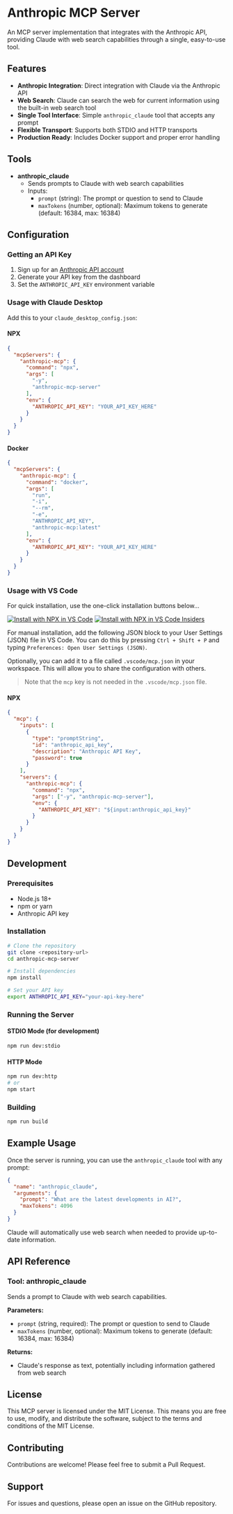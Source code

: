 # Anthropic MCP Server

An MCP server implementation that integrates with the Anthropic API, providing Claude with web search capabilities through a single, easy-to-use tool.

## Features

- **Anthropic Integration**: Direct integration with Claude via the Anthropic API
- **Web Search**: Claude can search the web for current information using the built-in web search tool
- **Single Tool Interface**: Simple `anthropic_claude` tool that accepts any prompt
- **Flexible Transport**: Supports both STDIO and HTTP transports
- **Production Ready**: Includes Docker support and proper error handling

## Tools

- **anthropic_claude**
  - Sends prompts to Claude with web search capabilities
  - Inputs:
    - `prompt` (string): The prompt or question to send to Claude
    - `maxTokens` (number, optional): Maximum tokens to generate (default: 16384, max: 16384)

## Configuration

### Getting an API Key

1. Sign up for an [Anthropic API account](https://console.anthropic.com/)
2. Generate your API key from the dashboard
3. Set the `ANTHROPIC_API_KEY` environment variable

### Usage with Claude Desktop

Add this to your `claude_desktop_config.json`:

#### NPX

```json
{
  "mcpServers": {
    "anthropic-mcp": {
      "command": "npx",
      "args": [
        "-y",
        "anthropic-mcp-server"
      ],
      "env": {
        "ANTHROPIC_API_KEY": "YOUR_API_KEY_HERE"
      }
    }
  }
}
```

#### Docker

```json
{
  "mcpServers": {
    "anthropic-mcp": {
      "command": "docker",
      "args": [
        "run",
        "-i",
        "--rm",
        "-e",
        "ANTHROPIC_API_KEY",
        "anthropic-mcp:latest"
      ],
      "env": {
        "ANTHROPIC_API_KEY": "YOUR_API_KEY_HERE"
      }
    }
  }
}
```

### Usage with VS Code

For quick installation, use the one-click installation buttons below...

[![Install with NPX in VS Code](https://img.shields.io/badge/VS_Code-NPM-0098FF?style=flat-square&logo=visualstudiocode&logoColor=white)](https://insiders.vscode.dev/redirect/mcp/install?name=anthropic&inputs=%5B%7B%22type%22%3A%22promptString%22%2C%22id%22%3A%22apiKey%22%7D%5D&config=%7B%22command%22%3A%22npx%22%2C%22args%22%3A%5B%22-y%22%2C%22anthropic-mcp-server%22%5D%2C%22env%22%3A%7B%22ANTHROPIC_API_KEY%22%3A%22%24%7Binput%3Aanthropic_api_key%7D%22%7D%7D) [![Install with NPX in VS Code Insiders](https://img.shields.io/badge/VS_Code_Insiders-NPM-24bfa5?style=flat-square&logo=visualstudiocode&logoColor=white)](https://insiders.vscode.dev/redirect/mcp/install?name=anthropic&inputs=%5B%7B%22type%22%3A%22promptString%22%2C%22id%22%3A%22apiKey%22%7D%5D&config=%7B%22command%22%3A%22npx%22%2C%22args%22%3A%5B%22-y%22%2C%22anthropic-mcp-server%22%5D%2C%22env%22%3A%7B%22ANTHROPIC_API_KEY%22%3A%22%24%7Binput%3Aanthropic_api_key%7D%22%7D%7D&quality=insiders)

For manual installation, add the following JSON block to your User Settings (JSON) file in VS Code. You can do this by pressing `Ctrl + Shift + P` and typing `Preferences: Open User Settings (JSON)`.

Optionally, you can add it to a file called `.vscode/mcp.json` in your workspace. This will allow you to share the configuration with others.

> Note that the `mcp` key is not needed in the `.vscode/mcp.json` file.

#### NPX

```json
{
  "mcp": {
    "inputs": [
      {
        "type": "promptString",
        "id": "anthropic_api_key",
        "description": "Anthropic API Key",
        "password": true
      }
    ],
    "servers": {
      "anthropic-mcp": {
        "command": "npx",
        "args": ["-y", "anthropic-mcp-server"],
        "env": {
          "ANTHROPIC_API_KEY": "${input:anthropic_api_key}"
        }
      }
    }
  }
}
```

## Development

### Prerequisites

- Node.js 18+
- npm or yarn
- Anthropic API key

### Installation

```bash
# Clone the repository
git clone <repository-url>
cd anthropic-mcp-server

# Install dependencies
npm install

# Set your API key
export ANTHROPIC_API_KEY="your-api-key-here"
```

### Running the Server

#### STDIO Mode (for development)

```bash
npm run dev:stdio
```

#### HTTP Mode

```bash
npm run dev:http
# or
npm start
```

### Building

```bash
npm run build
```

## Example Usage

Once the server is running, you can use the `anthropic_claude` tool with any prompt:

```json
{
  "name": "anthropic_claude",
  "arguments": {
    "prompt": "What are the latest developments in AI?",
    "maxTokens": 4096
  }
}
```

Claude will automatically use web search when needed to provide up-to-date information.

## API Reference

### Tool: anthropic_claude

Sends a prompt to Claude with web search capabilities.

**Parameters:**
- `prompt` (string, required): The prompt or question to send to Claude
- `maxTokens` (number, optional): Maximum tokens to generate (default: 16384, max: 16384)

**Returns:**
- Claude's response as text, potentially including information gathered from web search

## License

This MCP server is licensed under the MIT License. This means you are free to use, modify, and distribute the software, subject to the terms and conditions of the MIT License.

## Contributing

Contributions are welcome! Please feel free to submit a Pull Request.

## Support

For issues and questions, please open an issue on the GitHub repository.